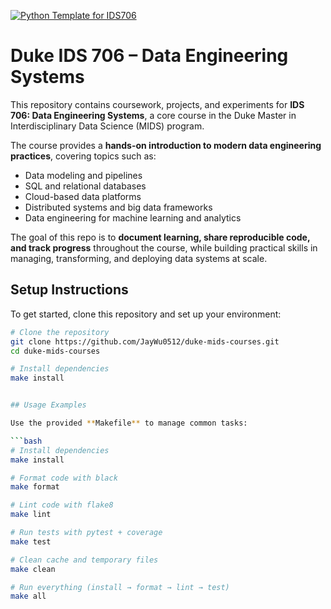 [![Python Template for IDS706](https://github.com/JayWu0512/duke-mids-courses/actions/workflows/ids706-ci.yml/badge.svg)](https://github.com/JayWu0512/duke-mids-courses/actions/workflows/ids706-ci.yml)

# Duke IDS 706 – Data Engineering Systems

This repository contains coursework, projects, and experiments for **IDS 706: Data Engineering Systems**, a core course in the Duke Master in Interdisciplinary Data Science (MIDS) program.

The course provides a **hands-on introduction to modern data engineering practices**, covering topics such as:

- Data modeling and pipelines
- SQL and relational databases
- Cloud-based data platforms
- Distributed systems and big data frameworks
- Data engineering for machine learning and analytics

The goal of this repo is to **document learning, share reproducible code, and track progress** throughout the course, while building practical skills in managing, transforming, and deploying data systems at scale.

## Setup Instructions

To get started, clone this repository and set up your environment:

```bash
# Clone the repository
git clone https://github.com/JayWu0512/duke-mids-courses.git
cd duke-mids-courses

# Install dependencies
make install


## Usage Examples

Use the provided **Makefile** to manage common tasks:

```bash
# Install dependencies
make install

# Format code with black
make format

# Lint code with flake8
make lint

# Run tests with pytest + coverage
make test

# Clean cache and temporary files
make clean

# Run everything (install → format → lint → test)
make all
